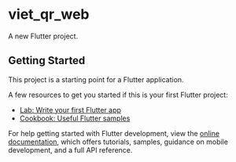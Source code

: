 # viet_qr_web

A new Flutter project.

## Getting Started

This project is a starting point for a Flutter application.

A few resources to get you started if this is your first Flutter project:

- [Lab: Write your first Flutter app](https://docs.flutter.dev/get-started/codelab)
- [Cookbook: Useful Flutter samples](https://docs.flutter.dev/cookbook)

For help getting started with Flutter development, view the
[online documentation](https://docs.flutter.dev/), which offers tutorials,
samples, guidance on mobile development, and a full API reference.

<!-- <script type="module">
    // Import the functions you need from the SDKs you need
    import { initializeApp } from "https://www.gstatic.com/firebasejs/9.14.0/firebase-app.js";
    import { getAnalytics } from "https://www.gstatic.com/firebasejs/9.14.0/firebase-analytics.js";
    // TODO: Add SDKs for Firebase products that you want to use
    // https://firebase.google.com/docs/web/setup#available-libraries

    // Your web app's Firebase configuration
    // For Firebase JS SDK v7.20.0 and later, measurementId is optional
    const firebaseConfig = {
      apiKey: "AIzaSyAjPP6Mc3baFUgEsO8o0-J-qmSVegmw2TQ",
      authDomain: "vietqr-product.firebaseapp.com",
      projectId: "vietqr-product",
      storageBucket: "vietqr-product.appspot.com",
      messagingSenderId: "84188087131",
      appId: "1:84188087131:web:79177d863a3480e04ed07e",
      measurementId: "G-WM7ZNEVC7R"
    };

    // Initialize Firebase
    const app = initializeApp(firebaseConfig);
    const analytics = getAnalytics(app);
  </script> -->

<!--  <script> (function (w, d, u) {-->
<!--      var s = d.createElement('script');-->
<!--      s.async = true;-->
<!--      s.src = u + '?' + (Date.now() / 60000 | 0);-->
<!--      var h = d.getElementsByTagName('script')[0];-->
<!--      h.parentNode.insertBefore(s, h);-->
<!--    })-->
<!--      (window, document, 'https://cdn.bitrix24.com/b13397827/crm/site_button/loader_32_3bnk7b.js');-->
<!--  </script>-->

